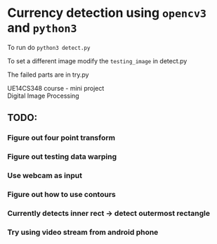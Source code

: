 #  Currency detection using ```opencv3``` and ```python3```

To run do
```python3 detect.py```

To set a different image modify the ```testing_image``` in detect.py

The failed parts are in try.py

UE14CS348 course - mini project  
Digital Image Processing  


## TODO:
### 	Figure out four point transform
###	Figure out testing data warping
### 	Use webcam as input
### 	Figure out how to use contours
### 		Currently detects inner rect -> detect outermost rectangle
### 	Try using video stream from android phone
